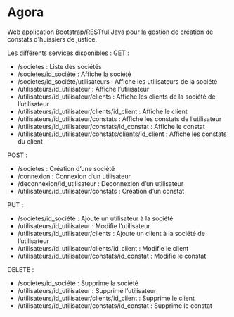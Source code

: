 Agora
=====

Web application Bootstrap/RESTful Java pour la gestion de création de constats d'huissiers de justice.

Les différents services disponibles :
GET :
-	/societes : Liste des sociétés
-	/societes/id_société : Affiche la société
-	/societes/id_société/utilisateurs : Affiche les utilisateurs de la société
-	/utilisateurs/id_utilisateur : Affiche l’utilisateur
-	/utilisateurs/id_utilisateur/clients : Affiche les clients de la société de l’utilisateur
-	/utilisateurs/id_utilisateur/clients/id_client : Affiche le client
-	/utilisateurs/id_utilisateur/constats : Affiche les constats de l’utilisateur
-	/utilisateurs/id_utilisateur/constats/id_constat : Affiche le constat
-	/utilisateurs/id_utilisateur/constats/clients/id_client : Affiche les constats du client

POST :
-	/societes : Création d’une société
-	/connexion : Connexion d’un utilisateur
-	/deconnexion/id_utilisateur : Déconnexion d’un utilisateur
-	/utilisateurs/id_utilisateur/constats : Création d’un constat

PUT :
-	/societes/id_société : Ajoute un utilisateur à la société
-	/utilisateurs/id_utilisateur : Modifie l’utilisateur
-	/utilisateurs/id_utilisateur/clients : Ajoute un client à la société de l’utilisateur
-	/utilisateurs/id_utilisateur/clients/id_client : Modifie le client
-	/utilisateurs/id_utilisateur/constats/id_constat : Modifie le constat

DELETE :
-	/societes/id_société : Supprime la société
-	/utilisateurs/id_utilisateur : Supprime l’utilisateur
-	/utilisateurs/id_utilisateur/clients/id_client : Supprime le client
-	/utilisateurs/id_utilisateur/constats/id_constat : Supprime le constat
